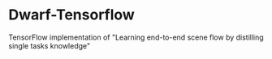 # Dwarf-Tensorflow
TensorFlow implementation of "Learning end-to-end scene flow by distilling single tasks knowledge"
